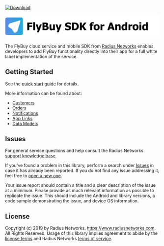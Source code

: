 [ ![Download](https://api.bintray.com/packages/radiusnetworks/flybuy-sdk/com.radiusnetworks.flybuy/images/download.svg) ](https://bintray.com/radiusnetworks/flybuy-sdk/com.radiusnetworks.flybuy/_latestVersion)

![FlyBuy SDK for Android](readme.png)

The FlyBuy cloud service and mobile SDK from [Radius
Networks][1] enables developers to add FlyBuy functionality directly into their app for a full white label implementation of the service.

## Getting Started

See the [quick start guide](doc/quickstart.md) for details.

More information can be found about:

- [Customers](doc/customer.md)
- [Orders](doc/orders.md)
- [Notifications](doc/notifications.md)
- [App Links](doc/app_links.md)
- [Data Models](doc/data_models.md)


## Issues

For general service questions and help consult the Radius Networks [support knowledge base][2].

If you've found a problem in this library, perform a search under [Issues][3] in case it has already been reported. If you do not find any issue addressing it, feel free to [open a new one][5].

Your issue report should contain a title and a clear description of the issue
at a minimum. Please provide as much relevant information as possible to
replicate the issue. This should include the Android and library versions, a code
sample demonstrating the issue, and device OS information.

## License

Copyright (c) 2019 by Radius Networks. https://www.radiusnetworks.com. All Rights Reserved. Usage of this library implies agreement to abide by the [license
terms](https://github.com/RadiusNetworks/flybuy-android/blob/master/LICENSE) and Radius Networks [terms of service][4].

[1]: https://www.radiusnetworks.com/
[2]: https://radiusnetworks.zendesk.com/
[3]: https://github.com/RadiusNetworks/flybuy-android/issues
[4]: https://www.radiusnetworks.com/terms-of-service
[5]: https://github.com/RadiusNetworks/flybuy-android/issues/new

